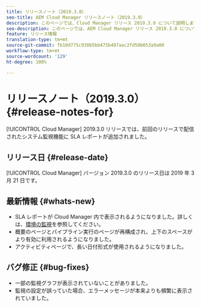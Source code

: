 ```yaml
---
title: リリースノート（2019.3.0）
seo-title: AEM Cloud Manager リリースノート（2019.3.0）
description: このページでは、Cloud Manager リリース 2019.3.0 について説明します。
seo-description: このページでは、AEM Cloud Manager リリース 2019.3.0 について説明します。
feature: リリース情報
translation-type: tm+mt
source-git-commit: fb10d775c930b5bb475b497aac2fd59b053a9a00
workflow-type: tm+mt
source-wordcount: '129'
ht-degree: 100%

---
```



# リリースノート（2019.3.0） {#release-notes-for}

[!UICONTROL Cloud Manager] 2019.3.0 リリースでは、前回のリリースで配信されたシステム監視機能に SLA レポートが追加されました。

## リリース日 {#release-date}

[!UICONTROL Cloud Manager] バージョン 2019.3.0 のリリース日は 2019 年 3 月 21 日です。

## 最新情報 {#whats-new}

* SLA レポートが Cloud Manager 内で表示されるようになりました。詳しくは、[環境の監視](monitor-your-environments.md)を参照してください。
* 概要のページとパイプライン実行のページが再構成され、上下のスペースがより有効に利用されるようになりました。
* アクティビティページで、長い日付形式が使用されるようになりました。

## バグ修正 {#bug-fixes}

* 一部の監視グラフが表示されていないことがありました。
* 監視の設定が誤っていた場合、エラーメッセージが本来よりも頻繁に表示されていました。
